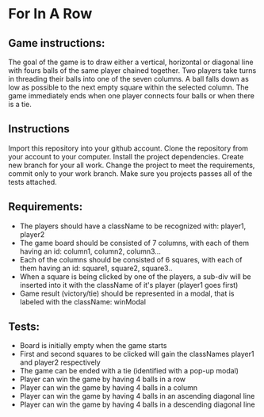 # For In A Row

## Game instructions:
The goal of the game is to draw either a vertical, horizontal or diagonal line with fours balls of the same player chained together.
Two players take turns in threading their balls into one of the seven columns. A ball falls down as low as possible to the next
empty square within the selected column. The game immediately ends when one player connects four balls or when there is a tie.
 
 
 ## Instructions
Import this repository into your github account.
Clone the repository from your account to your computer.
Install the project dependencies.
Create new branch for your all work.
Change the project to meet the requirements, commit only to your work branch.
Make sure you projects passes all of the tests attached.


## Requirements:
- The players should have a className to be recognized with: player1, player2 
- The game board should be consisted of 7 columns, with each of them having an id: column1, column2, column3...
- Each of the columns should be consisted of 6 squares, with each of them having an id: square1, square2, square3..
- When a square is being clicked by one of the players, a sub-div will be inserted into it with the className of it's player (player1 goes first)
- Game result (victory/tie) should be represented in a modal, that is labeled with the className: winModal


## Tests:
- Board is initially empty when the game starts
- First and second squares to be clicked will gain the classNames player1 and player2 respectively
- The game can be ended with a tie (identified with a pop-up modal)
- Player can win the game by having 4 balls in a row
- Player can win the game by having 4 balls in a column
- Player can win the game by having 4 balls in an ascending diagonal line
- Player can win the game by having 4 balls in a descending diagonal line

